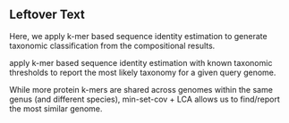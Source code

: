 ## Leftover Text


Here, we apply k-mer based sequence identity estimation to generate taxonomic classification from the compositional results.


apply k-mer based sequence identity estimation with known taxonomic thresholds to report the most likely taxonomy for a given query genome.

While more protein k-mers are shared across genomes within the same genus (and different species), min-set-cov + LCA allows us to find/report the most similar genome.
